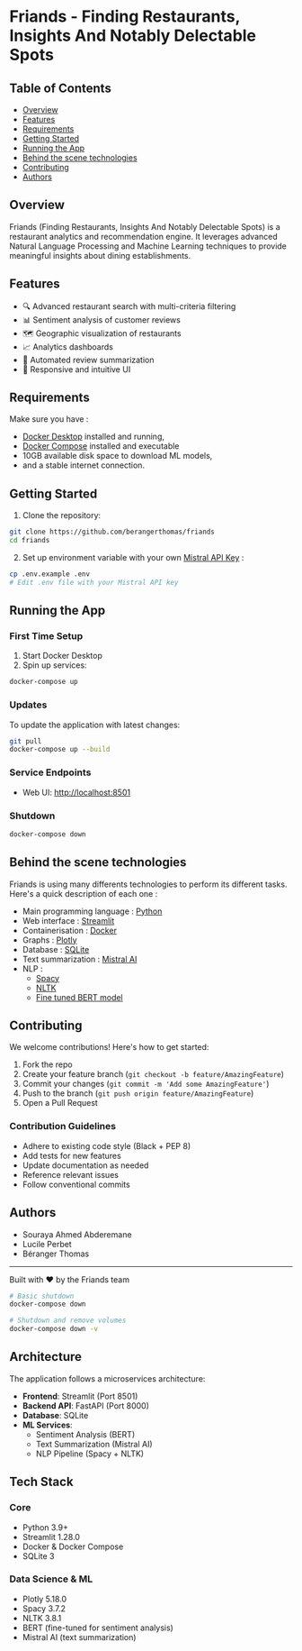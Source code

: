 # Friands - Finding Restaurants, Insights And Notably Delectable Spots

## Table of Contents

- [Overview](#overview)
- [Features](#features)
- [Requirements](#requirements)
- [Getting Started](#getting-started)
- [Running the App](#running-the-app)
- [Behind the scene technologies](#behind-the-scene-technologies)
- [Contributing](#contributing)
- [Authors](#authors)  


## Overview

Friands (Finding Restaurants, Insights And Notably Delectable Spots) is a restaurant analytics and recommendation engine. It leverages advanced Natural Language Processing and Machine Learning techniques to provide meaningful insights about dining establishments.

## Features

- 🔍 Advanced restaurant search with multi-criteria filtering
- 📊 Sentiment analysis of customer reviews
- 🗺️ Geographic visualization of restaurants
- 📈 Analytics dashboards
- 🤖 Automated review summarization
- 📱 Responsive and intuitive UI

## Requirements

Make sure you have :
- [Docker Desktop](https://docs.docker.com/get-docker/) installed and running,
- [Docker Compose](https://docs.docker.com/compose/install/) installed and executable
- 10GB available disk space to download ML models,
- and a stable internet connection.

## Getting Started

1. Clone the repository:
```bash
git clone https://github.com/berangerthomas/friands
cd friands
```

2. Set up environment variable with your own [Mistral API Key](https://console.mistral.ai/) :
```bash
cp .env.example .env
# Edit .env file with your Mistral API key
```

## Running the App

### First Time Setup

1. Start Docker Desktop
2. Spin up services:
```bash
docker-compose up
```

### Updates

To update the application with latest changes:

```bash
git pull
docker-compose up --build
```

### Service Endpoints

- Web UI: [http://localhost:8501](http://localhost:8501)

### Shutdown

```bash
docker-compose down
```

## Behind the scene technologies

Friands is using many differents technologies to perform its different tasks. Here's a quick description of each one :

- Main programming language : [Python](https://www.python.org/)
- Web interface : [Streamlit](https://streamlit.io/)
- Containerisation : [Docker](https://www.docker.com/)
- Graphs : [Plotly](https://plotly.com/python/)
- Database : [SQLite](https://www.sqlite.org/)
- Text summarization : [Mistral AI](https://mistral.ai)
- NLP :
    - [Spacy](https://spacy.io/)
    - [NLTK](https://www.nltk.org/)
    - [Fine tuned BERT model](https://huggingface.co/nlptown/bert-base-multilingual-uncased-sentiment)


## Contributing

We welcome contributions! Here's how to get started:

1. Fork the repo
2. Create your feature branch (`git checkout -b feature/AmazingFeature`)
3. Commit your changes (`git commit -m 'Add some AmazingFeature'`)
4. Push to the branch (`git push origin feature/AmazingFeature`)
5. Open a Pull Request

### Contribution Guidelines
- Adhere to existing code style (Black + PEP 8)
- Add tests for new features
- Update documentation as needed
- Reference relevant issues
- Follow conventional commits


## Authors
- Souraya Ahmed Abderemane
- Lucile Perbet
- Béranger Thomas

---

Built with ❤️ by the Friands team









```bash
# Basic shutdown
docker-compose down

# Shutdown and remove volumes
docker-compose down -v
```

## Architecture

The application follows a microservices architecture:

- **Frontend**: Streamlit (Port 8501)
- **Backend API**: FastAPI (Port 8000)
- **Database**: SQLite
- **ML Services**: 
  - Sentiment Analysis (BERT)
  - Text Summarization (Mistral AI)
  - NLP Pipeline (Spacy + NLTK)

## Tech Stack

### Core
- Python 3.9+
- Streamlit 1.28.0
- Docker & Docker Compose
- SQLite 3

### Data Science & ML
- Plotly 5.18.0
- Spacy 3.7.2
- NLTK 3.8.1
- BERT (fine-tuned for sentiment analysis)
- Mistral AI (text summarization)


